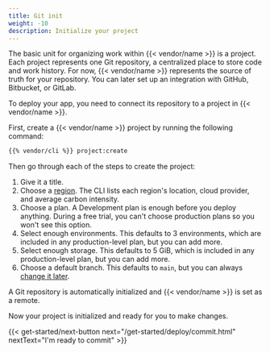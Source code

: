 ```yaml
---
title: Git init
weight: -10
description: Initialize your project
---
```


The basic unit for organizing work within {{< vendor/name >}} is a project.
Each project represents one Git repository, a centralized place to store code and work history.
For now, {{< vendor/name >}} represents the source of truth for your repository.
You can later set up an integration with GitHub, Bitbucket, or GitLab.

To deploy your app, you need to connect its repository to a project in {{< vendor/name >}}.

First, create a {{< vendor/name >}} project by running the following command:

```bash
{{% vendor/cli %}} project:create
```

Then go through each of the steps to create the project:

1. Give it a title.
2. Choose a [region](../../development/regions.md).
   The CLI lists each region's location, cloud provider, and average carbon intensity.
3. Choose a plan.
   A Development plan is enough before you deploy anything.
   During a free trial, you can't choose production plans so you won't see this option.
4. Select enough environments.
   This defaults to 3 environments, which are included in any production-level plan, but you can add more.
5. Select enough storage.
   This defaults to 5 GiB, which is included in any production-level plan, but you can add more.
6. Choose a default branch.
   This defaults to `main`, but you can always [change it later](../../environments/default-environment.md).

A Git repository is automatically initialized and {{< vendor/name >}} is set as a remote.

Now your project is initialized and ready for you to make changes.

{{< get-started/next-button next="/get-started/deploy/commit.html" nextText="I'm ready to commit" >}}
